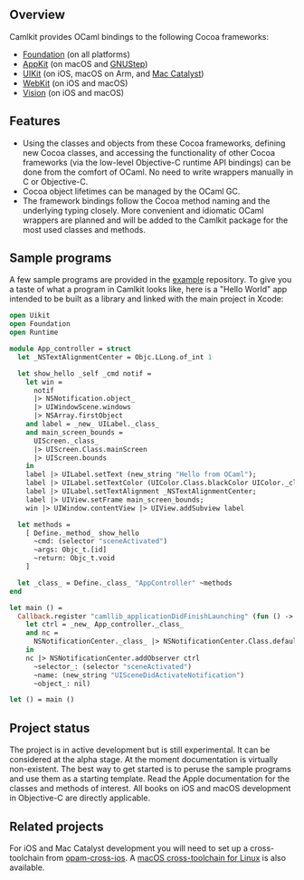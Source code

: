 ## Overview

Camlkit provides OCaml bindings to the following Cocoa frameworks:
* [Foundation](https://developer.apple.com/documentation/foundation?language=objc)
  (on all platforms)
* [AppKit](https://developer.apple.com/documentation/appkit?language=objc)
  (on macOS and [GNUStep](https://gnustep.github.io/))
* [UIKit](https://developer.apple.com/documentation/uikit?language=objc)
  (on iOS, macOS on Arm, and [Mac Catalyst](https://developer.apple.com/mac-catalyst/))
* [WebKit](https://developer.apple.com/documentation/webkit?language=objc)
  (on iOS and macOS)
* [Vision](https://developer.apple.com/documentation/vision?language=objc)
  (on iOS and macOS)

## Features

* Using the classes and objects from these Cocoa frameworks, defining new
  Cocoa classes, and accessing the functionality of other Cocoa frameworks
  (via the low-level Objective-C runtime API bindings) can be done from the
  comfort of OCaml. No need to write wrappers manually in C or Objective-C.
* Cocoa object lifetimes can be managed by the OCaml GC.
* The framework bindings follow the Cocoa method naming and the underlying
  typing closely. More convenient and idiomatic OCaml wrappers are planned
  and will be added to the Camlkit package for the most used classes and methods.

## Sample programs

A few sample programs are provided in the
[example](https://github.com/dboris/camlkit-examples/) repository. To give you
a taste of what a program in Camlkit looks like, here is a "Hello World" app
intended to be built as a library and linked with the main project in Xcode:

```ocaml
open Uikit
open Foundation
open Runtime

module App_controller = struct
  let _NSTextAlignmentCenter = Objc.LLong.of_int 1

  let show_hello _self _cmd notif =
    let win =
      notif
      |> NSNotification.object_
      |> UIWindowScene.windows
      |> NSArray.firstObject
    and label = _new_ UILabel._class_
    and main_screen_bounds =
      UIScreen._class_
      |> UIScreen.Class.mainScreen
      |> UIScreen.bounds
    in
    label |> UILabel.setText (new_string "Hello from OCaml");
    label |> UILabel.setTextColor (UIColor.Class.blackColor UIColor._class_);
    label |> UILabel.setTextAlignment _NSTextAlignmentCenter;
    label |> UIView.setFrame main_screen_bounds;
    win |> UIWindow.contentView |> UIView.addSubview label

  let methods =
    [ Define._method_ show_hello
      ~cmd: (selector "sceneActivated")
      ~args: Objc_t.[id]
      ~return: Objc_t.void
    ]

  let _class_ = Define._class_ "AppController" ~methods
end

let main () =
  Callback.register "camllib_applicationDidFinishLaunching" (fun () ->
    let ctrl = _new_ App_controller._class_
    and nc =
      NSNotificationCenter._class_ |> NSNotificationCenter.Class.defaultCenter
    in
    nc |> NSNotificationCenter.addObserver ctrl
      ~selector_: (selector "sceneActivated")
      ~name: (new_string "UISceneDidActivateNotification")
      ~object_: nil)

let () = main ()
```

## Project status

The project is in active development but is still experimental. It can be
considered at the alpha stage. At the moment documentation is virtually
non-existent. The best way to get started is to peruse the sample programs and
use them as a starting template. Read the Apple documentation for the classes
and methods of interest. All books on iOS and macOS development in Objective-C
are directly applicable.

## Related projects

For iOS and Mac Catalyst development you will need to set up a cross-toolchain
from [opam-cross-ios](https://github.com/ocaml-cross/opam-cross-ios). A [macOS
cross-toolchain for Linux](https://github.com/dboris/opam-cross-macos) is also
available.
